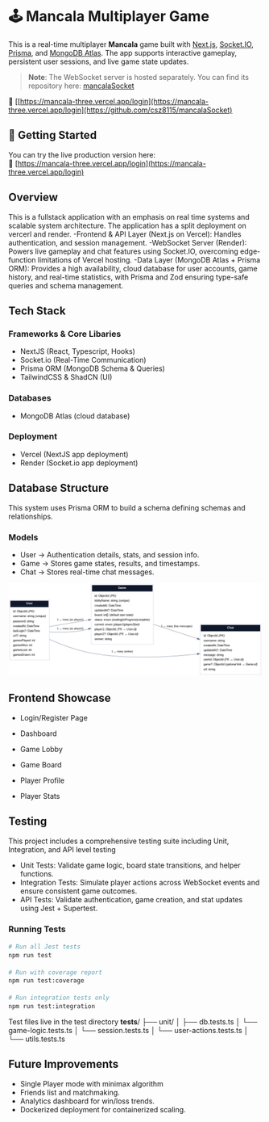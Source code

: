 # 🕹️ Mancala Multiplayer Game

This is a real-time multiplayer **Mancala** game built with [Next.js](https://nextjs.org), [Socket.IO](https://socket.io/), [Prisma](https://www.prisma.io/), and [MongoDB Atlas](https://www.mongodb.com/atlas). The app supports interactive gameplay, persistent user sessions, and live game state updates.

> **Note**: The WebSocket server is hosted separately. You can find its repository here: [mancalaSocket](https://github.com/csz8115/mancalaSocket)

🔗 [[https://mancala-three.vercel.app/login](https://mancala-three.vercel.app/login](https://github.com/csz8115/mancalaSocket)

## 🚀 Getting Started

You can try the live production version here:  
🔗 [https://mancala-three.vercel.app/login](https://mancala-three.vercel.app/login)

## Overview

This is a fullstack application with an emphasis on real time systems and scalable system architecture.
The application has a split deployment on vercerl and render.
-Frontend & API Layer (Next.js on Vercel): Handles authentication, and session management.
-WebSocket Server (Render): Powers live gameplay and chat features using Socket.IO, overcoming edge-function limitations of Vercel hosting.
-Data Layer (MongoDB Atlas + Prisma ORM): Provides a high availability, cloud database for user accounts, game history, and real-time statistics, with Prisma and Zod ensuring type-safe queries and schema management.

## Tech Stack 

### Frameworks & Core Libaries
- NextJS (React, Typescript, Hooks)
- Socket.io (Real-Time Communication)
- Prisma ORM (MongoDB Schema & Queries)
- TailwindCSS & ShadCN (UI)

### Databases
- MongoDB Atlas (cloud database)

### Deployment
- Vercel (NextJS app deployment)
- Render (Socket.io app deployment)

## Database Structure

This system uses Prisma ORM to build a schema defining schemas and relationships.

### Models

- User → Authentication details, stats, and session info.
- Game → Stores game states, results, and timestamps.
- Chat → Stores real-time chat messages.

![Mancala ERD](./src/img/mancala_erd.png)

## Frontend Showcase

- Login/Register Page

- Dashboard

- Game Lobby 

- Game Board

- Player Profile

- Player Stats

## Testing

This project includes a comprehensive testing suite including Unit, Integration, and API level testing
- Unit Tests: Validate game logic, board state transitions, and helper functions.
- Integration Tests: Simulate player actions across WebSocket events and ensure consistent game outcomes.
- API Tests: Validate authentication, game creation, and stat updates using Jest + Supertest.

### Running Tests

```bash
# Run all Jest tests
npm run test

# Run with coverage report
npm run test:coverage

# Run integration tests only
npm run test:integration

```

Test files live in the test directory 
__tests__/
  ├── unit/
  │   ├── db.tests.ts
  │   └── game-logic.tests.ts
  │   └── session.tests.ts
  │   └── user-actions.tests.ts
  │   └── utils.tests.ts
  
## Future Improvements

- Single Player mode with minimax algorithm
- Friends list and matchmaking.
- Analytics dashboard for win/loss trends.
- Dockerized deployment for containerized scaling.


